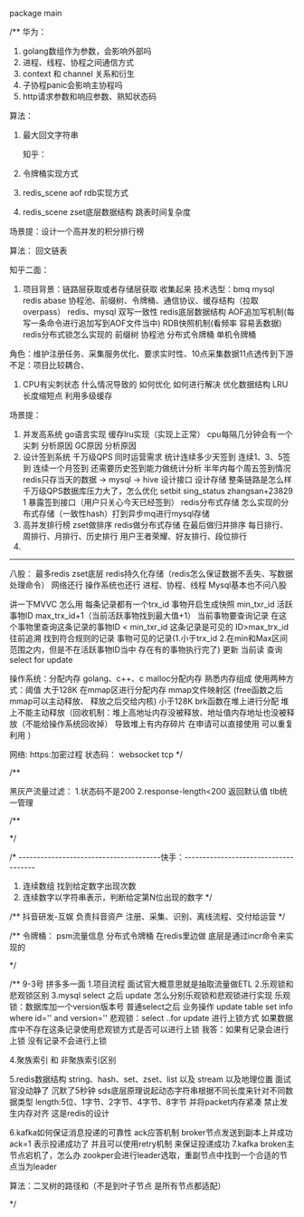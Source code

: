 
package main

/**
华为：
1. golang数组作为参数，会影响外部吗
2. 进程、线程、协程之间通信方式
3. context 和 channel 关系和衍生
4. 子协程panic会影响主协程吗
5. http请求参数和响应参数、熟知状态码

算法：
1. 最大回文字符串

   知乎：
1. 令牌桶实现方式
2. redis_scene aof rdb实现方式
3. redis_scene zset底层数据结构 跳表时间复杂度

场景提：设计一个高并发的积分排行榜

算法： 回文链表

知乎二面：

1. 项目背景：链路层获取或者存储层获取 收集起来
   技术选型：bmq mysql redis abase 协程池、前缀树、令牌桶、通信协议、缓存结构（拉取overpass）
   redis、mysql 双写一致性  redis底层数据结构  AOF追加写机制(每写一条命令进行追加写到AOF文件当中) RDB快照机制(看频率 容易丢数据)
   redis分布式锁怎么实现的
   前缀树
   协程池
   分布式令牌桶  单机令牌桶



角色：维护注册任务、采集服务优化、要求实时性、10点采集数据11点透传到下游
不足：项目比较耦合、
1. CPU有尖刺状态 什么情况导致的 如何优化 如何进行解决 优化数据结构  LRU长度缩短点 利用多级缓存

场景提：
1. 并发高系统 go语言实现  缓存lru实现（实现上正常）  cpu每隔几分钟会有一个尖刺 分析原因  GC原因 分析原因
2. 设计签到系统 千万级QPS 同时运营需求 统计连续多少天签到 连续1、3、5签到 连续一个月签到 还需要历史签到能力做统计分析 半年内每个周五签到情况 redis只存当天的数据 -> mysql -> hive
   设计接口 设计存储 整条链路是怎么样
   千万级QPS数据库压力大了，怎么优化 setbit sing_status zhangsan+23829 1
   暴露签到接口（用户只关心今天已经签到） redis分布式存储 怎么实现的分布式存储（一致性hash）打到异步mq进行mysql存储
3. 高并发排行榜  zset做排序 redis做分布式存储 在最后做归并排序 每日排行、周排行、月排行、历史排行  用户王者荣耀、好友排行、段位排行
4.
-----------------------------------------------------------------------------------------------------------------------
八股：
最多redis zset底层 redis持久化存储（redis怎么保证数据不丢失、写数据处理命令）
网络还行
操作系统也还行  进程、协程、线程
Mysql基本也不问八股

讲一下MVVC 怎么用
每条记录都有一个trx_id
事物开启生成快照 min_txr_id  活跃事物ID  max_trx_id+1（当前活跃事物找到最大值+1）
当前事物要查询记录  在这个事物里查询这条记录的事物ID < min_txr_id 这条记录是可见的
ID>max_trx_id 往前追溯 找到符合规则的记录 事物可见的记录(1.小于trx_id  2.在min和Max区间范围之内，但是不在活跃事物ID当中 存在有的事物执行完了)
更新   当前读
查询   select for update

操作系统：分配内存 golang、c++、c  malloc分配内存  熟悉内存组成
使用两种方式：阈值
大于128K 在mmap区进行分配内存 mmap文件映射区 (free函数之后 mmap可以主动释放、 释放之后交给内核)
小于128K brk函数在堆上进行分配  堆上不能主动释放（回收机制：堆上高地址内存没被释放、地址值内存地址也没被释放（不能给操作系统回收掉）  导致堆上有内存碎片 在申请可以直接使用 可以重复利用 ）

网络:
https:加密过程
状态码：
websocket tcp
*/

/**

黑灰产流量过滤：
1.状态码不是200
2.response-length<200 返回默认值    tlb统一管理


/**


*/

/*
---------------------------------------快手：-------------------------------------
1. 连续数组 找到给定数字出现次数
2. 连续数字以字符串表示，判断给定第N位出现的数字
   */

/**
抖音研发-互娱
负责抖音资产 注册、采集、识别、离线流程、交付给运营
*/

/**
令牌桶： psm流量信息  分布式令牌桶 在redis里边做  底层是通过incr命令来实现的

*/

/**
9-3号  拼多多一面
1.项目流程   面试官大概意思就是抽取流量做ETL
2.乐观锁和悲观锁区别
3.mysql select 之后 update 怎么分别乐观锁和悲观锁进行实现
乐观锁：数据库加一个version版本号 普通select之后 业务操作  update table set info where id='' and version=''
悲观锁：select ..for update 进行上锁方式
如果数据库中不存在这条记录使用悲观锁方式是否可以进行上锁 我答：如果有记录会进行上锁 没有记录不会进行上锁

4.聚族索引 和 非聚族索引区别

5.redis数据结构 string、hash、set、zset、list 以及 stream 以及地理位置
面试官没动静了 沉默了5秒钟 sds底层原理说起动态字符串根据不同长度来针对不同数据类型  length:5位、1字节、2字节、4字节、8字节
并将packet内存紧凑 禁止发生内存对齐 这是redis的设计

6.kafka如何保证消息投递的可靠性
ack应答机制 broker节点发送到副本上并成功 ack=1 表示投递成功了
并且可以使用retry机制 来保证投递成功
7.kafka broken主节点宕机了，怎么办
zookper会进行leader选取，重副节点中找到一个合适的节点当为leader

算法：二叉树的路径和（不是到叶子节点 是所有节点都适配）

*/
